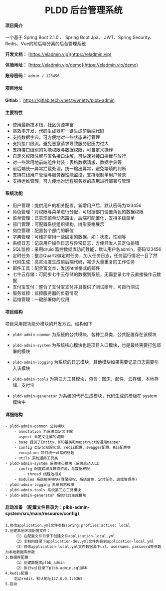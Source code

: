 <h1 style="text-align: center">PLDD 后台管理系统</h1>
<div style="text-align: center">

</div>

#### 项目简介
一个基于 Spring Boot 2.1.0 、 Spring Boot Jpa、 JWT、Spring Security、Redis、Vue的前后端分离的后台管理系统

**开发文档：**  [https://eladmin.vip](https://eladmin.vip)

**体验地址：**  [https://eladmin.vip/demo](https://eladmin.vip/demo)

**账号密码：** `admin / 123456`

#### 项目地址

**Gitlab：** https://gitlab.tech.vnet.tv/vnettv/plbb-admin

#### 主要特性
- 使用最新技术栈，社区资源丰富
- 高效率开发，代码生成器可一键生成前后端代码
- 支持数据字典，可方便地对一些状态进行管理
- 支持接口限流，避免恶意请求导致服务层压力过大
- 支持接口级别的功能权限与数据权限，可自定义操作
- 自定义权限注解与匿名接口注解，可快速对接口拦截与放行
- 对一些常用地前端组件封装：表格数据请求、数据字典等
- 前后端统一异常拦截处理，统一输出异常，避免繁琐的判断
- 支持在线用户管理与服务器性能监控，支持限制单用户登录
- 支持运维管理，可方便地对远程服务器的应用进行部署与管理

####  系统功能
- 用户管理：提供用户的相关配置，新增用户后，默认密码为123456
- 角色管理：对权限与菜单进行分配，可根据部门设置角色的数据权限
- 菜单管理：已实现菜单动态路由，后端可配置化，支持多级菜单
- 部门管理：可配置系统组织架构，树形表格展示
- 岗位管理：配置各个部门的职位
- 字典管理：可维护常用一些固定的数据，如：状态，性别等
- 系统日志：记录用户操作日志与异常日志，方便开发人员定位排错
- SQL监控：采用druid 监控数据库访问性能，默认用户名admin，密码123456
- 定时任务：整合Quartz做定时任务，加入任务日志，任务运行情况一目了然
- 代码生成：高灵活度生成前后端代码，减少大量重复的工作任务
- 邮件工具：配合富文本，发送html格式的邮件
- 七牛云存储：可同步七牛云存储的数据到系统，无需登录七牛云直接操作云数据
- 支付宝支付：整合了支付宝支付并且提供了测试账号，可自行测试
- 服务监控：监控服务器的负载情况
- 运维管理：一键部署你的应用

#### 项目结构
项目采用按功能分模块的开发方式，结构如下

- `pldd-admin-common` 为系统的公共模块，各种工具类，公共配置存在该模块

- `pldd-admin-system` 为系统核心模块也是项目入口模块，也是最终需要打包部署的模块

- `pldd-admin-logging` 为系统的日志模块，其他模块如果需要记录日志需要引入该模块

- `pldd-admin-tools` 为第三方工具模块，包含：图床、邮件、云存储、本地存储、支付宝

- `pldd-admin-generator` 为系统的代码生成模块，代码生成的模板在 system 模块中

#### 详细结构

```
- pldd-admin-common 公共模块
    - annotation 为系统自定义注解
    - aspect 自定义注解的切面
    - base 提供了Entity、DTO基类和mapstruct的通用mapper
    - config 自定义权限实现、redis配置、swagger配置、Rsa配置等
    - exception 项目统一异常的处理
    - utils 系统通用工具类
- pldd-admin-system 系统核心模块（系统启动入口）
	- config 配置跨域与静态资源，与数据权限
	    - thread 线程池相关
	- modules 系统相关模块(登录授权、系统监控、定时任务、运维管理等)
- pldd-admin-logging 系统日志模块
- pldd-admin-tools 系统第三方工具模块
- pldd-admin-generator 系统代码生成模块
```

#### 启动准备 （配置文件目录为：plbb-admin-system/src/main/resource/config）
    1.修改application.yml文件参数spring:profiles:active: local
    2.创建本地环境配置文件：
        （1）在配置文件目录下创建文件application-local.yml
        （2）复制同目录下application-dev.yml文件内容到application-local.yml
        （3）修改application-local.yml文件数据源下url、username、password等参数为本地数据库参数
    3.数据库配置：
        （1）创建数据库plbb_admin
        （2）执行sql目录下plbb-admin.sql脚本
    4.Redis配置：
        启动redis，默认地址127.0.0.1:6369
    5.启动